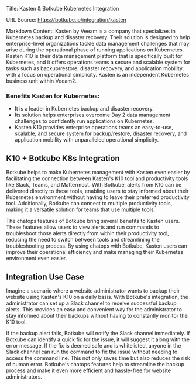 Title: Kasten & Botkube Kubernetes Integration

URL Source: https://botkube.io/integration/kasten

Markdown Content:
Kasten by Veeam is a company that specializes in Kubernetes backup and disaster recovery. Their solution is designed to help enterprise-level organizations tackle data management challenges that may arise during the operational phase of running applications on Kubernetes. Kasten K10 is their data management platform that is specifically built for Kubernetes, and it offers operations teams a secure and scalable system for tasks such as backup/restore, disaster recovery, and application mobility, with a focus on operational simplicity. Kasten is an independent Kubernetes business unit within Veeam2.

### **Benefits Kasten for Kubernetes:**

*   It is a leader in Kubernetes backup and disaster recovery.
*   Its solution helps enterprises overcome Day 2 data management challenges to confidently run applications on Kubernetes.
*   Kasten K10 provides enterprise operations teams an easy-to-use, scalable, and secure system for backup/restore, disaster recovery, and application mobility with unparalleled operational simplicity.

**K10 + Botkube K8s Integration**
---------------------------------

Botkube helps to make Kubernetes management with Kasten even easier by facilitating the connection between Kasten's K10 tool and productivity tools like Slack, Teams, and Mattermost. With Botkube, alerts from K10 can be delivered directly to these tools, enabling users to stay informed about their Kubernetes environment without having to leave their preferred productivity tool. Additionally, Botkube can connect to multiple productivity tools, making it a versatile solution for teams that use multiple tools.

The chatops features of Botkube bring several benefits to Kasten users. These features allow users to view alerts and run commands to troubleshoot those alerts directly from within their productivity tool, reducing the need to switch between tools and streamlining the troubleshooting process. By using chatops with Botkube, Kasten users can improve their operational efficiency and make managing their Kubernetes environment even easier.

**Integration Use Case**
------------------------

Imagine a scenario where a website administrator wants to backup their website using Kasten's K10 on a daily basis. With Botkube's integration, the administrator can set up a Slack channel to receive successful backup alerts. This provides an easy and convenient way for the administrator to stay informed about their backups without having to constantly monitor the K10 tool.

If the backup alert fails, Botkube will notify the Slack channel immediately. If Botkube can identify a quick fix for the issue, it will suggest it along with the error message. If the fix is deemed safe and is whitelisted, anyone in the Slack channel can run the command to fix the issue without needing to access the command line. This not only saves time but also reduces the risk of human error. Botkube's chatops features help to streamline the backup process and make it even more efficient and hassle-free for website administrators.
